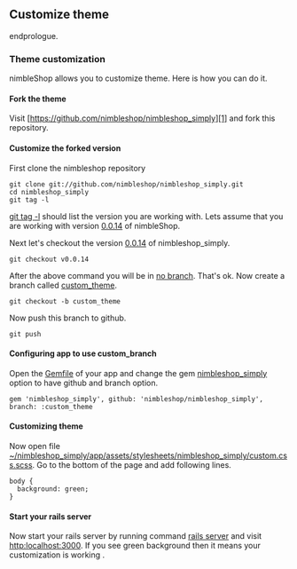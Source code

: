 ## Customize theme ##

endprologue.

### Theme customization ###

nimbleShop allows you to customize theme. Here is how you can do it.

#### Fork the theme ####

Visit [https://github.com/nimbleshop/nimbleshop_simply][1] and fork this repository.

#### Customize the forked version	####


First clone the nimbleshop repository

```shell
git clone git://github.com/nimbleshop/nimbleshop_simply.git
cd nimbleshop_simply
git tag -l
```

<ins>git tag -l</ins> should list the version you are working with. Lets assume that you are working with version <ins>0.0.14</ins> of nimbleShop.

Next let's checkout the version <ins>0.0.14</ins> of nimbleshop_simply.

```shell
git checkout v0.0.14
```

After the above command you will be in <ins>no branch</ins>. That's ok. Now create a branch called <ins>custom_theme</ins>.

```shell
git checkout -b custom_theme
```

Now push this branch to github.

```shell
git push
```

#### Configuring app to use custom_branch

Open the <ins>Gemfile</ins> of your app and change the gem <ins>nimbleshop_simply</ins> option to have github and branch option.

```shell
gem 'nimbleshop_simply', github: 'nimbleshop/nimbleshop_simply', branch: :custom_theme
```

#### Customizing theme ####

Now open file <ins>~/nimbleshop_simply/app/assets/stylesheets/nimbleshop_simply/custom.css.scss</ins>. Go to the bottom of the page and add following lines.

```shell
body {
  background: green;
}
```

#### Start your rails server	####

Now start your rails server by running command <ins>rails server</ins> and visit <ins>http:localhost:3000</ins>. If you see green background then it means your customization is working .

[1]: https://github.com/nimbleshop/nimbleshop_simply
